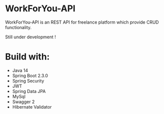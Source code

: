 # WorkForYou-API

WorkForYou-API is an REST API for freelance platform which provide CRUD functionality.

Still under development !

# Build with:
- Java 14
- Spring Boot 2.3.0
- Spring Security
- JWT
- Spring Data JPA
- MySql
- Swagger 2
- Hibernate Validator
